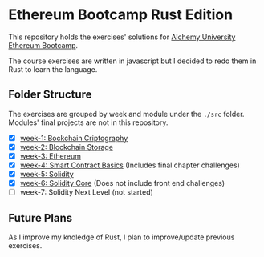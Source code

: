 # Ethereum Bootcamp Rust Edition

This repository holds the exercises' solutions for [Alchemy University Ethereum Bootcamp](https://university.alchemy.com/home).

The course exercises are written in javascript but I decided to redo them in Rust to learn the language.

## Folder Structure

The exercises are grouped by week and module under the `./src` folder. Modules' final projects are not in this repository.

- [x] [week-1: Bockchain Criptography](./src/week_1/)
- [x] [week-2: Blockchain Storage](./src/week_2/)
- [x] [week-3: Ethereum](./src/week_3/)
- [x] [week-4: Smart Contract Basics](./src/week_4/) (Includes final chapter challenges)
- [x] [week-5: Solidity](./src/week_5/)
- [x] [week-6: Solidity Core](./src/week_6/) (Does not include front end challenges)
- [ ] week-7: Solidity Next Level (not started)

## Future Plans

As I improve my knoledge of Rust, I plan to improve/update previous exercises.

